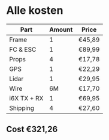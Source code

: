 # Alle kosten

| Part | Amount | Price |
| ---- | ------ | ----- |
| Frame | 1 | €45,89 |
| FC & ESC | 1 | €89,99 |
| Props | 4 | €17,78 |
| GPS | 1 | €22,29 |
| Lidar | 1 | €29,95 |
| Wire | 6M | €17,70 |
| i6X TX + RX| 1 | €69,95 |
| Shipping | 4 | €27,60 |

## Cost €321,26
